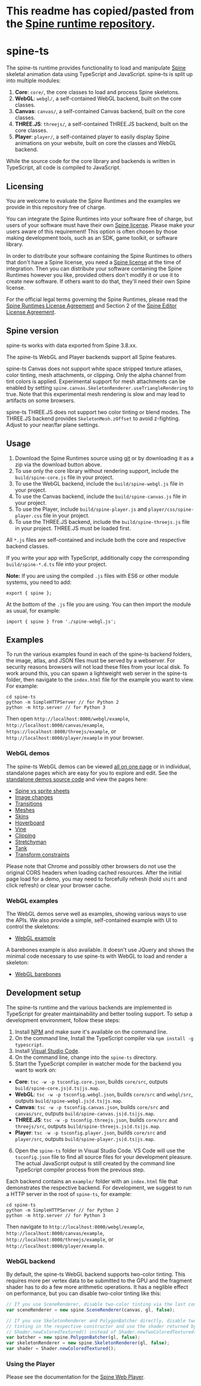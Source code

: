 # This readme has copied/pasted from the [Spine runtime repository](https://github.com/EsotericSoftware/spine-runtimes/tree/3.8/spine-ts).

# spine-ts

The spine-ts runtime provides functionality to load and manipulate [Spine](http://esotericsoftware.com) skeletal animation data using TypeScript and JavaScript. spine-ts is split
up into multiple modules:

1. **Core**: `core/`, the core classes to load and process Spine skeletons.
1. **WebGL**: `webgl/`, a self-contained WebGL backend, built on the core classes.
1. **Canvas**: `canvas/`, a self-contained Canvas backend, built on the core classes.
1. **THREE.JS**: `threejs/`, a self-contained THREE.JS backend, built on the core classes.
1. **Player**: `player/`, a self-contained player to easily display Spine animations on your website, built on core the classes and WebGL backend.

While the source code for the core library and backends is written in TypeScript, all code is compiled to JavaScript.

## Licensing

You are welcome to evaluate the Spine Runtimes and the examples we provide in this repository free of charge.

You can integrate the Spine Runtimes into your software free of charge, but users of your software must have their own [Spine license](https://esotericsoftware.com/spine-purchase). Please make your users aware of this requirement! This option is often chosen by those making development tools, such as an SDK, game toolkit, or software library.

In order to distribute your software containing the Spine Runtimes to others that don't have a Spine license, you need a [Spine license](https://esotericsoftware.com/spine-purchase) at the time of integration. Then you can distribute your software containing the Spine Runtimes however you like, provided others don't modify it or use it to create new software. If others want to do that, they'll need their own Spine license.

For the official legal terms governing the Spine Runtimes, please read the [Spine Runtimes License Agreement](http://esotericsoftware.com/spine-runtimes-license) and Section 2 of the [Spine Editor License Agreement](http://esotericsoftware.com/spine-editor-license#s2).

## Spine version

spine-ts works with data exported from Spine 3.8.xx.

The spine-ts WebGL and Player backends support all Spine features.

spine-ts Canvas does not support white space stripped texture atlases, color tinting, mesh attachments, or clipping. Only the alpha channel from tint colors is applied. Experimental support for mesh attachments can be enabled by setting `spine.canvas.SkeletonRenderer.useTriangleRendering` to true. Note that this experimental mesh rendering is slow and may lead to artifacts on some browsers.

spine-ts THREE.JS does not support two color tinting or blend modes. The THREE.JS backend provides `SkeletonMesh.zOffset` to avoid z-fighting. Adjust to your near/far plane settings.

## Usage

1. Download the Spine Runtimes source using [git](https://help.github.com/articles/set-up-git) or by downloading it as a zip via the download button above.
2. To use only the core library without rendering support, include the `build/spine-core.js` file in your project.
3. To use the WebGL backend, include the `build/spine-webgl.js` file in your project.
3. To use the Canvas backend, include the `build/spine-canvas.js` file in your project.
4. To use the Player, include `build/spine-player.js` and `player/css/spine-player.css` file in your project.
5. To use the THREE.JS backend, include the `build/spine-threejs.js` file in your project. THREE.JS must be loaded first.

All `*.js` files are self-contained and include both the core and respective backend classes.

If you write your app with TypeScript, additionally copy the corresponding `build/spine-*.d.ts` file into your project.

**Note:** If you are using the compiled `.js` files with ES6 or other module systems, you need to add:

```
export { spine };
```

At the bottom of the `.js` file you are using. You can then import the module as usual, for example:

```
import { spine } from './spine-webgl.js';
```

## Examples

To run the various examples found in each of the spine-ts backend folders, the image, atlas, and JSON files must be served by a webserver. For security reasons browsers will not load these files from your local disk. To work around this, you can spawn a lightweight web server in the spine-ts folder, then navigate to the `index.html` file for the example you want to view. For example:

```
cd spine-ts
python -m SimpleHTTPServer // for Python 2
python -m http.server // for Python 3
```

Then open `http://localhost:8000/webgl/example`, `http://localhost:8000/canvas/example`, `https://localhost:8000/threejs/example`, or `http://localhost:8000/player/example` in your browser.

### WebGL demos

The spine-ts WebGL demos can be viewed [all on one page](http://esotericsoftware.com/spine-demos/) or in individual, standalone pages which are easy for you to explore and edit. See the [standalone demos source code](webgl/demos) and view the pages here:

- [Spine vs sprite sheets](http://rawgit.com/EsotericSoftware/spine-runtimes/3.8/spine-ts/webgl/demos/spritesheets.html)
- [Image changes](http://rawgit.com/EsotericSoftware/spine-runtimes/3.8/spine-ts/webgl/demos/imagechanges.html)
- [Transitions](http://rawgit.com/EsotericSoftware/spine-runtimes/3.8/spine-ts/webgl/demos/transitions.html)
- [Meshes](http://rawgit.com/EsotericSoftware/spine-runtimes/3.8/spine-ts/webgl/demos/meshes.html)
- [Skins](http://rawgit.com/EsotericSoftware/spine-runtimes/3.8/spine-ts/webgl/demos/skins.html)
- [Hoverboard](http://rawgit.com/EsotericSoftware/spine-runtimes/3.8/spine-ts/webgl/demos/hoverboard.html)
- [Vine](http://rawgit.com/EsotericSoftware/spine-runtimes/3.8/spine-ts/webgl/demos/vine.html)
- [Clipping](http://rawgit.com/EsotericSoftware/spine-runtimes/3.8/spine-ts/webgl/demos/clipping.html)
- [Stretchyman](http://rawgit.com/EsotericSoftware/spine-runtimes/3.8/spine-ts/webgl/demos/stretchyman.html)
- [Tank](http://rawgit.com/EsotericSoftware/spine-runtimes/3.8/spine-ts/webgl/demos/tank.html)
- [Transform constraints](http://rawgit.com/EsotericSoftware/spine-runtimes/3.8/spine-ts/webgl/demos/transforms.html)

Please note that Chrome and possibly other browsers do not use the original CORS headers when loading cached resources. After the initial page load for a demo, you may need to forcefully refresh (hold `shift` and click refresh) or clear your browser cache.

### WebGL examples

The WebGL demos serve well as examples, showing various ways to use the APIs. We also provide a simple, self-contained example with UI to control the skeletons:

- [WebGL example](http://rawgit.com/EsotericSoftware/spine-runtimes/3.8/spine-ts/webgl/example/index.html)

A barebones example is also available. It doesn't use JQuery and shows the minimal code necessary to use spine-ts with WebGL to load and render a skeleton:

- [WebGL barebones](http://rawgit.com/EsotericSoftware/spine-runtimes/3.8/spine-ts/webgl/example/barebones.html)

## Development setup

The spine-ts runtime and the various backends are implemented in TypeScript for greater maintainability and better tooling support. To setup a development environment, follow these steps:

1. Install [NPM](https://nodejs.org/en/download/) and make sure it's available on the command line.
2. On the command line, Install the TypeScript compiler via `npm install -g typescript`.
3. Install [Visual Studio Code](https://code.visualstudio.com/).
4. On the command line, change into the `spine-ts` directory.
5. Start the TypeScript compiler in watcher mode for the backend you want to work on:
  * **Core**: `tsc -w -p tsconfig.core.json`, builds `core/src`, outputs `build/spine-core.js|d.ts|js.map`.
  * **WebGL**: `tsc -w -p tsconfig.webgl.json`, builds `core/src` and `webgl/src`, outputs `build/spine-webgl.js|d.ts|js.map`.
  * **Canvas**: `tsc -w -p tsconfig.canvas.json`, builds `core/src` and `canvas/src`, outputs `build/spine-canvas.js|d.ts|js.map`.
  * **THREE.JS**: `tsc -w -p tsconfig.threejs.json`, builds `core/src` and `threejs/src`, outputs `build/spine-threejs.js|d.ts|js.map`.
  * **Player**: `tsc -w -p tsconfig.player.json`, builds `core/src` and `player/src`, outputs `build/spine-player.js|d.ts|js.map`.
6. Open the `spine-ts` folder in Visual Studio Code. VS Code will use the `tsconfig.json` file to find all source files for your development pleasure. The actual JavaScript output is still created by the command line TypeScript compiler process from the previous step.

Each backend contains an `example/` folder with an `index.html` file that demonstrates the respective backend. For development, we suggest to run a HTTP server in the root of `spine-ts`, for example:

```
cd spine-ts
python -m SimpleHTTPServer // for Python 2
python -m http.server // for Python 3
```

Then navigate to `http://localhost:8000/webgl/example`, `http://localhost:8000/canvas/example`, `http://localhost:8000/threejs/example`, or `http://localhost:8000/player/example`.

### WebGL backend

By default, the spine-ts WebGL backend supports two-color tinting. This requires more per vertex data to be submitted to the GPU and the fragment shader has to do a few more arithmetic operations. It has a neglible effect on performance, but you can disable two-color tinting like this:

```javascript
// If you use SceneRenderer, disable two-color tinting via the last constructor argument.
var sceneRenderer = new spine.SceneRenderer(canvas, gl, false);

// If you use SkeletonRenderer and PolygonBatcher directly, disable two-color
// tinting in the respective constructor and use the shader returned by
// Shader.newColoredTextured() instead of Shader.newTwoColoredTextured().
var batcher = new spine.PolygonBatcher(gl, false);
var skeletonRenderer = new spine.SkeletonRenderer(gl, false);
var shader = Shader.newColoredTextured();
```

### Using the Player

Please see the documentation for the [Spine Web Player](https://esotericsoftware.com/spine-player).
